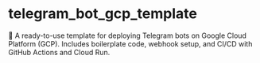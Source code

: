 # telegram_bot_gcp_template
🧠 A ready-to-use template for deploying Telegram bots on Google Cloud Platform (GCP). Includes boilerplate code, webhook setup, and CI/CD with GitHub Actions and Cloud Run.
